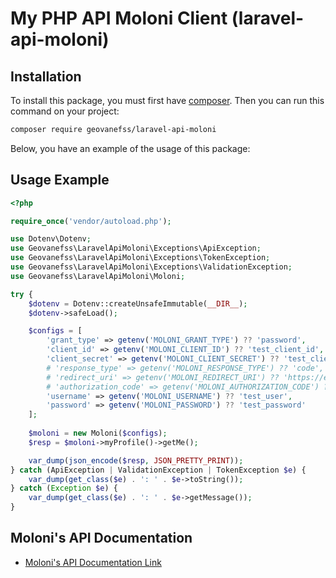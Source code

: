 # My PHP API Moloni Client (laravel-api-moloni)

## Installation

To install this package, you must first have [composer](https://getcomposer.org/).
Then you can run this command on your project:

```bash
composer require geovanefss/laravel-api-moloni
```

Below, you have an example of the usage of this package:

## Usage Example

```php
<?php

require_once('vendor/autoload.php');

use Dotenv\Dotenv;
use Geovanefss\LaravelApiMoloni\Exceptions\ApiException;
use Geovanefss\LaravelApiMoloni\Exceptions\TokenException;
use Geovanefss\LaravelApiMoloni\Exceptions\ValidationException;
use Geovanefss\LaravelApiMoloni\Moloni;

try {
    $dotenv = Dotenv::createUnsafeImmutable(__DIR__);
    $dotenv->safeLoad();

    $configs = [
        'grant_type' => getenv('MOLONI_GRANT_TYPE') ?? 'password',                            # Only password fully implemented yet (see: https://www.moloni.pt/dev/autenticacao/)
        'client_id' => getenv('MOLONI_CLIENT_ID') ?? 'test_client_id',                        # Required
        'client_secret' => getenv('MOLONI_CLIENT_SECRET') ?? 'test_client_secret',            # Required
        # 'response_type' => getenv('MOLONI_RESPONSE_TYPE') ?? 'code',                        # Future improvement
        # 'redirect_uri' => getenv('MOLONI_REDIRECT_URI') ?? 'https://example.com/callback',  # Future improvement
        # 'authorization_code' => getenv('MOLONI_AUTHORIZATION_CODE') ?? 'test_auth_code',    # Future improvement
        'username' => getenv('MOLONI_USERNAME') ?? 'test_user',                               # Required
        'password' => getenv('MOLONI_PASSWORD') ?? 'test_password'                            # Required
    ];
    
    $moloni = new Moloni($configs);
    $resp = $moloni->myProfile()->getMe();                                                    # Example of calling the API

    var_dump(json_encode($resp, JSON_PRETTY_PRINT));
} catch (ApiException | ValidationException | TokenException $e) {
    var_dump(get_class($e) . ': ' . $e->toString());
} catch (Exception $e) {
    var_dump(get_class($e) . ': ' . $e->getMessage());
}
```

## Moloni's API Documentation
- [Moloni's API Documentation Link](https://www.moloni.pt/dev/)
